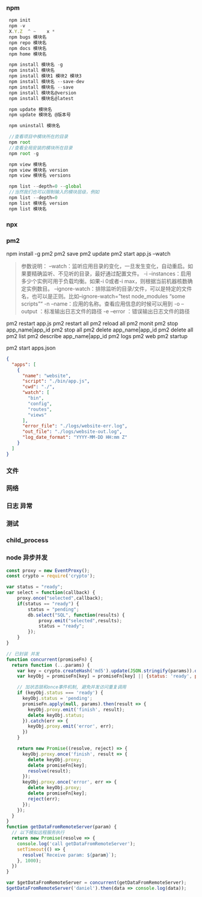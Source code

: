 

### npm

```javascript
 npm init
 npm -v
 X.Y.Z  ^ ~    x *
 npm bugs 模块名
 npm repo 模块名
 npm docs 模块名
 npm home 模块名

 npm install 模块名 -g
 npm install 模块名
 npm install 模块1 模块2 模块3 
 npm install 模块名 --save-dev
 npm install 模块名 --save
 npm install 模块名@version
 npm install 模块名@latest

 npm update 模块名
 npm update 模块名 @版本号

 npm uninstall 模块名

 //查看项目中模块所在的目录
 npm root
 //查看全局安装的模块所在目录
 npm root -g

 npm view 模块名
 npm view 模块名 version
 npm view 模块名 versions

 npm list --depth=0 --global
 //当然我们也可以限制输入的模块层级，例如
 npm list --depth=0
 npm list 模块名 version
 npm list 模块名

```
### npx

### pm2

  npm install -g pm2
  pm2 save
  pm2 update
  pm2 start app.js –watch
> 参数说明： 
–watch：监听应用目录的变化，一旦发生变化，自动重启。如果要精确监听、不见听的目录，最好通过配置文件。
-i –instances：启用多少个实例可用于负载均衡。如果-i 0或者-i max，则根据当前机器核数确定实例数目。
–ignore-watch：排除监听的目录/文件，可以是特定的文件名，也可以是正则。比如–ignore-watch=”test node_modules “some scripts”“
-n –name：应用的名称。查看应用信息的时候可以用到
-o –output ：标准输出日志文件的路径
-e –error ：错误输出日志文件的路径

  pm2 restart app.js
  pm2 restart all
  pm2 reload all
  pm2 monit
  pm2 stop app_name|app_id
  pm2 stop all
  pm2 delete app_name|app_id
  pm2 delete all
  pm2 list
  pm2 describe app_name|app_id
  pm2 logs
  pm2 web
  pm2 startup

  pm2 start apps.json
```json
{
  "apps": [
    {
      "name": "website",
      "script": "./bin/app.js",
      "cwd": "./",
      "watch": [
        "bin",
        "config",
        "routes",
        "views"
      ],
      "error_file": "./logs/website-err.log",
      "out_file": "./logs/website-out.log",
      "log_date_format": "YYYY-MM-DD HH:mm Z"
    }
  ]
}
```
### 文件

### 网络

### 日志 异常

### 测试

### child_process

### node 异步并发


```javascript
const proxy = new EventProxy();
const crypto = require('crypto');

var status = "ready";
var select = function(callback) {
    proxy.once("selected",callback);
    if(status == "ready") {
        status = "pending";
        db.select("SQL", function(results) {
            proxy.emit("selected",results);
            status = "ready";
        });
    }
}

// 已封装 并发
function concurrent(promiseFn) {
  return function (...params) {
    var key = crypto.createHash('md5').update(JSON.stringify(params)).digest("hex"); // 用参数作为键, 因为每个参数的调用结果返回都不一样, 所以应当不同的请求
    var keyObj = promiseFn[key] = promiseFn[key] || {status: 'ready', proxy: new proxy()};

    // 加状态锁和once事件机制, 避免并发访问重复调用
    if (keyObj.status === 'ready') {
      keyObj.status = 'pending';
      promiseFn.apply(null, params).then(result => {
        keyObj.proxy.emit('finish', result);
        delete keyObj.status;
      }).catch(err => {
        keyObj.proxy.emit('error', err);
      })
    }

    return new Promise((resolve, reject) => {
      keyObj.proxy.once('finish', result => {
        delete keyObj.proxy;
        delete promiseFn[key];
        resolve(result);
      });
      keyObj.proxy.once('error', err => {
        delete keyObj.proxy;
        delete promiseFn[key];
        reject(err);
      });
    });
  }
}
function getDataFromRemoteServer(param) {
  // 以下模拟远程服务执行
  return new Promise(resolve => {
    console.log('call getDataFromRemoteServer');
    setTimeout(() => {
      resolve(`Receive param: ${param}`);
    }, 1000);
  })
}

var $getDataFromRemoteServer = concurrent(getDataFromRemoteServer);
$getDataFromRemoteServer('daniel').then(data => console.log(data));

```
